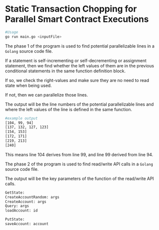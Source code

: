 
# Static Transaction Chopping for Parallel Smart Contract Executions

```bash
#Usage
go run main.go <inputFile>
```

The phase 1 of the program is used to find potential parallelizable lines in a `Golang` source code file.

If a statement is self-incrementing or self-decrementing or assignment statement, then we find whether the left 
values of them are in the previous conditional statements in the same function definition block.

If so, we check the right-values and make sure they are no need to read state when being used.

If not, then we can parallelize those lines.

The output will be the line numbers of the potential parallelizable lines and where the left values of the line is defined in the same function.

```bash
#example output
[104, 99, 94]
[137, 132, 127, 123]
[154, 153]
[172, 171]
[219, 213]
[240]

```

This means line 104 derives from line 99, and line 99 derived from line 94.

The phase 2 of the program is used to find read/write API calls in a `Golang` source code file.

The output will be the key parameters of the function of the read/write API calls.

```bash
GetState:
CreateAccountRandom: args
CreateAccount: args
Query: args
loadAccount: id

PutState:
saveAccount: account

```